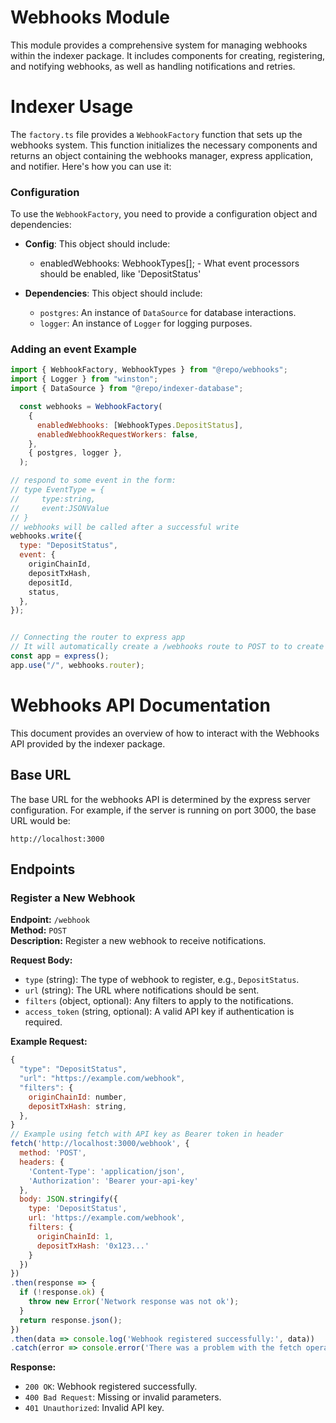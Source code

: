 # Webhooks Module

This module provides a comprehensive system for managing webhooks within the indexer package. It includes components for creating, registering, and notifying webhooks, as well as handling notifications and retries.

# Indexer Usage

The `factory.ts` file provides a `WebhookFactory` function that sets up the webhooks system. This function initializes the necessary components and returns an object containing the webhooks manager, express application, and notifier. Here's how you can use it:

### Configuration

To use the `WebhookFactory`, you need to provide a configuration object and dependencies:

- **Config**: This object should include:
  - enabledWebhooks: WebhookTypes[]; - What event processors should be enabled, like 'DepositStatus'

- **Dependencies**: This object should include:
  - `postgres`: An instance of `DataSource` for database interactions.
  - `logger`: An instance of `Logger` for logging purposes.

### Adding an event Example

```js
import { WebhookFactory, WebhookTypes } from "@repo/webhooks";
import { Logger } from "winston";
import { DataSource } from "@repo/indexer-database";

  const webhooks = WebhookFactory(
    {
      enabledWebhooks: [WebhookTypes.DepositStatus],
      enabledWebhookRequestWorkers: false,
    },
    { postgres, logger },
  );

// respond to some event in the form:
// type EventType = {
//     type:string,
//     event:JSONValue
// }
// webhooks will be called after a successful write
webhooks.write({
  type: "DepositStatus",
  event: {
    originChainId,
    depositTxHash,
    depositId,
    status,
  },
});


// Connecting the router to express app
// It will automatically create a /webhooks route to POST to to create hook
const app = express();
app.use("/", webhooks.router);

```

# Webhooks API Documentation

This document provides an overview of how to interact with the Webhooks API provided by the indexer package.

## Base URL

The base URL for the webhooks API is determined by the express server configuration. For example, if the server is running on port 3000, the base URL would be:

```
http://localhost:3000
```

## Endpoints

### Register a New Webhook

**Endpoint:** `/webhook`  
**Method:** `POST`  
**Description:** Register a new webhook to receive notifications.

**Request Body:**

- `type` (string): The type of webhook to register, e.g., `DepositStatus`.
- `url` (string): The URL where notifications should be sent.
- `filters` (object, optional): Any filters to apply to the notifications.
- `access_token` (string, optional): A valid API key if authentication is required.

**Example Request:**

```js
{
  "type": "DepositStatus",
  "url": "https://example.com/webhook",
  "filters": {
    originChainId: number,
    depositTxHash: string,
  },
}
// Example using fetch with API key as Bearer token in header
fetch('http://localhost:3000/webhook', {
  method: 'POST',
  headers: {
    'Content-Type': 'application/json',
    'Authorization': 'Bearer your-api-key'
  },
  body: JSON.stringify({
    type: 'DepositStatus',
    url: 'https://example.com/webhook',
    filters: {
      originChainId: 1,
      depositTxHash: '0x123...'
    }
  })
})
.then(response => {
  if (!response.ok) {
    throw new Error('Network response was not ok');
  }
  return response.json();
})
.then(data => console.log('Webhook registered successfully:', data))
.catch(error => console.error('There was a problem with the fetch operation:', error));

```

**Response:**

- `200 OK`: Webhook registered successfully.
- `400 Bad Request`: Missing or invalid parameters.
- `401 Unauthorized`: Invalid API key.
